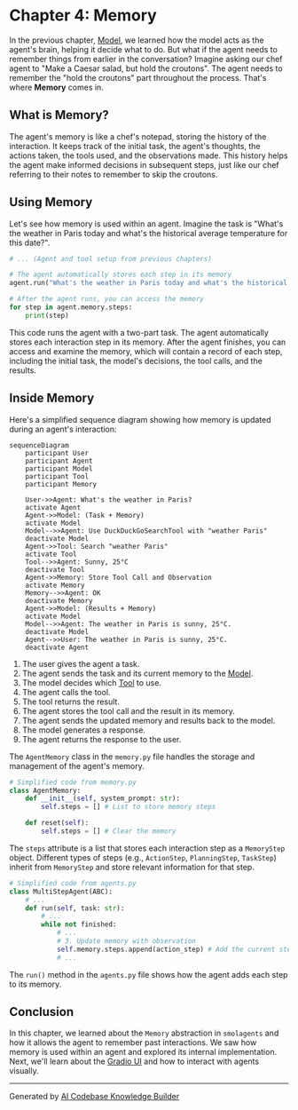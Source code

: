 # Chapter 4: Memory

In the previous chapter, [Model](03_model.md), we learned how the model acts as the agent's brain, helping it decide what to do. But what if the agent needs to remember things from earlier in the conversation?  Imagine asking our chef agent to "Make a Caesar salad, but hold the croutons".  The agent needs to remember the "hold the croutons" part throughout the process. That's where **Memory** comes in.

## What is Memory?

The agent's memory is like a chef's notepad, storing the history of the interaction.  It keeps track of the initial task, the agent's thoughts, the actions taken, the tools used, and the observations made. This history helps the agent make informed decisions in subsequent steps, just like our chef referring to their notes to remember to skip the croutons.

## Using Memory

Let's see how memory is used within an agent.  Imagine the task is "What's the weather in Paris today and what's the historical average temperature for this date?".

```python
# ... (Agent and tool setup from previous chapters)

# The agent automatically stores each step in its memory
agent.run("What's the weather in Paris today and what's the historical average temperature for this date?")

# After the agent runs, you can access the memory
for step in agent.memory.steps:
    print(step)
```

This code runs the agent with a two-part task. The agent automatically stores each interaction step in its memory. After the agent finishes, you can access and examine the memory, which will contain a record of each step, including the initial task, the model's decisions, the tool calls, and the results.

## Inside Memory

Here's a simplified sequence diagram showing how memory is updated during an agent's interaction:

```mermaid
sequenceDiagram
    participant User
    participant Agent
    participant Model
    participant Tool
    participant Memory

    User->>Agent: What's the weather in Paris?
    activate Agent
    Agent->>Model: (Task + Memory)
    activate Model
    Model-->>Agent: Use DuckDuckGoSearchTool with "weather Paris"
    deactivate Model
    Agent->>Tool: Search "weather Paris"
    activate Tool
    Tool-->>Agent: Sunny, 25°C
    deactivate Tool
    Agent->>Memory: Store Tool Call and Observation
    activate Memory
    Memory-->>Agent: OK
    deactivate Memory
    Agent->>Model: (Results + Memory)
    activate Model
    Model-->>Agent: The weather in Paris is sunny, 25°C.
    deactivate Model
    Agent-->>User: The weather in Paris is sunny, 25°C.
    deactivate Agent
```

1. The user gives the agent a task.
2. The agent sends the task and its current memory to the [Model](03_model.md).
3. The model decides which [Tool](02_tool.md) to use.
4. The agent calls the tool.
5. The tool returns the result.
6. The agent stores the tool call and the result in its memory.
7. The agent sends the updated memory and results back to the model.
8. The model generates a response.
9. The agent returns the response to the user.

The `AgentMemory` class in the `memory.py` file handles the storage and management of the agent's memory.

```python
# Simplified code from memory.py
class AgentMemory:
    def __init__(self, system_prompt: str):
        self.steps = [] # List to store memory steps

    def reset(self):
        self.steps = [] # Clear the memory
```

The `steps` attribute is a list that stores each interaction step as a `MemoryStep` object.  Different types of steps (e.g., `ActionStep`, `PlanningStep`, `TaskStep`) inherit from `MemoryStep` and store relevant information for that step.

```python
# Simplified code from agents.py
class MultiStepAgent(ABC):
    # ...
    def run(self, task: str):
        # ...
        while not finished:
            # ...
            # 3. Update memory with observation
            self.memory.steps.append(action_step) # Add the current step to memory
            # ...
```

The `run()` method in the `agents.py` file shows how the agent adds each step to its memory.

## Conclusion

In this chapter, we learned about the `Memory` abstraction in `smolagents` and how it allows the agent to remember past interactions. We saw how memory is used within an agent and explored its internal implementation. Next, we'll learn about the [Gradio UI](05_gradio_ui.md) and how to interact with agents visually.


---

Generated by [AI Codebase Knowledge Builder](https://github.com/The-Pocket/Tutorial-Codebase-Knowledge)